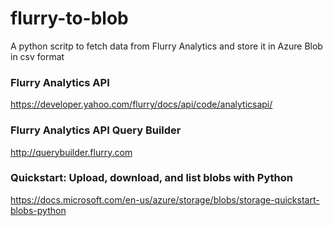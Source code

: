 # flurry-to-blob

A python scritp to fetch data from Flurry Analytics and store it in Azure Blob in csv format


### Flurry Analytics API
https://developer.yahoo.com/flurry/docs/api/code/analyticsapi/


### Flurry Analytics API Query Builder
http://querybuilder.flurry.com


### Quickstart: Upload, download, and list blobs with Python
https://docs.microsoft.com/en-us/azure/storage/blobs/storage-quickstart-blobs-python



